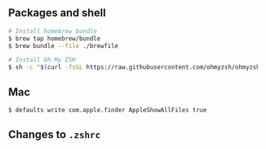 ## Packages and shell

```zsh
# Install homebrew bundle
$ brew tap homebrew/bundle
$ brew bundle --file ./brewfile

# Install Oh My ZSH
$ sh -c "$(curl -fsSL https://raw.githubusercontent.com/ohmyzsh/ohmyzsh/master/tools/install.sh)"
```

## Mac

```zsh
$ defaults write com.apple.finder AppleShowAllFiles true
```


## Changes to `.zshrc`

```


```